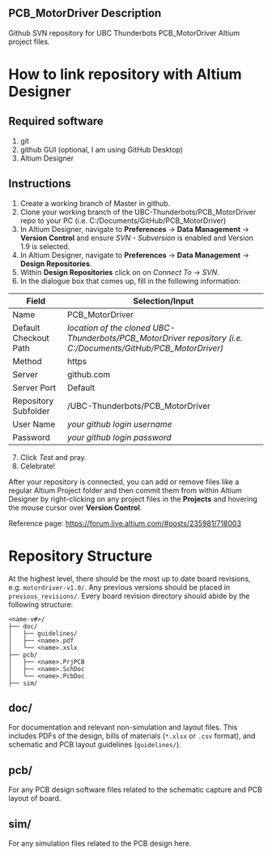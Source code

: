## PCB_MotorDriver Description
Github SVN repository for UBC Thunderbots PCB_MotorDriver Altium project files. 

# How to link repository with Altium Designer
## Required software
1. git
2. github GUI (optional, I am using GitHub Desktop)
2. Altium Designer

## Instructions
1. Create a working branch of Master in github.
1. Clone your working branch of the UBC-Thunderbots/PCB_MotorDriver repo to your PC (i.e. C:/Documents/GitHub/PCB_MotorDriver)
2. In Altium Designer, navigate to **Preferences** -> **Data Management** -> **Version Control** and ensure *SVN - Subversion* is enabled and Version 1.9 is selected.
4. In Altium Designer, navigate to **Preferences** -> **Data Management** -> **Design Repositories**.
5. Within **Design Repositories** click on on *Connect To* -> *SVN*.
6. In the dialogue box that comes up, fill in the following information:

Field | Selection/Input
--- | ---
Name | PCB_MotorDriver
Default Checkout Path | *location of the cloned UBC-Thunderbots/PCB_MotorDriver repository (i.e. C:/Documents/GitHub/PCB_MotorDriver)*
Method | https
Server | github.com
Server Port | Default
Repository Subfolder | /UBC-Thunderbots/PCB_MotorDriver
User Name | *your github login username*
Password | *your github login password*

7. Click *Test* and pray.
8. Celebrate!

After your repository is connected, you can add or remove files like a regular Altium Project folder and then commit them from within Altium Designer by right-clicking on any project files in the **Projects** and hovering the mouse cursor over **Version Control**.

Reference page: https://forum.live.altium.com/#posts/235981/718003

# Repository Structure

At the highest level, there should be the most up to date board revisions, e.g.
`motordriver-v1.0/`. Any previous versions should be placed in `previous_revisions/`. Every board revision directory should abide by the following structure:

```
<name-v#>/
├── doc/
│   ├── guidelines/
│   ├── <name>.pdf
│   └── <name>.xslx
├── pcb/
│   ├── <name>.PrjPCB
│   ├── <name>.SchDoc
│   └── <name>.PcbDoc
├── sim/
```

## doc/
For documentation and relevant non-simulation and layout files. This includes PDFs of the design, bills of materials (`*.xlsx` or `.csv` format), and schematic and PCB layout guidelines (`guidelines/`).

## pcb/
For any PCB design software files related to the schematic capture and PCB layout of board.

## sim/
For any simulation files related to the PCB design here. 
